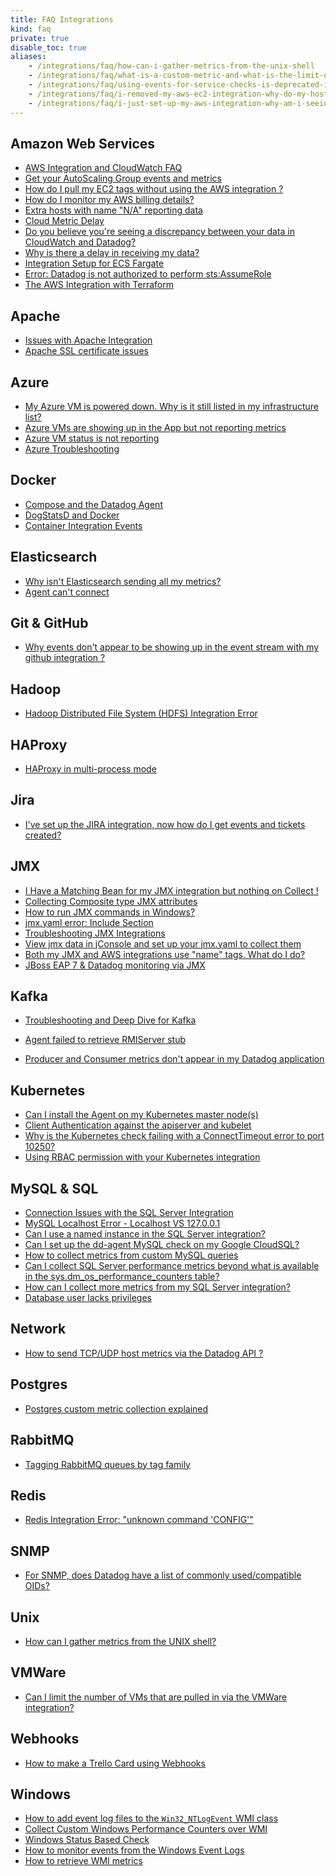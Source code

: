 ```yaml
---
title: FAQ Integrations
kind: faq
private: true
disable_toc: true
aliases:
    - /integrations/faq/how-can-i-gather-metrics-from-the-unix-shell
    - /integrations/faq/what-is-a-custom-metric-and-what-is-the-limit-on-the-number-of-custom-metrics-i-can-have
    - /integrations/faq/using-events-for-service-checks-is-deprecated-in-favor-of-monitors
    - /integrations/faq/i-removed-my-aws-ec2-integration-why-do-my-hosts-still-have-aws-tags
    - /integrations/faq/i-just-set-up-my-aws-integration-why-am-i-seeing-duplicate-hosts
---
```


## Amazon Web Services

* [AWS Integration and CloudWatch FAQ][1]
* [Get your AutoScaling Group events and metrics][2]
* [How do I pull my EC2 tags without using the AWS integration ?][3]
* [How do I monitor my AWS billing details?][4]
* [Extra hosts with name "N/A" reporting data][5]
* [Cloud Metric Delay][6]
* [Do you believe you're seeing a discrepancy between your data in CloudWatch and Datadog?][7]
* [Why is there a delay in receiving my data?][8]
* [Integration Setup for ECS Fargate][9]
* [Error: Datadog is not authorized to perform sts:AssumeRole][10]
* [The AWS Integration with Terraform][11]

## Apache

* [Issues with Apache Integration][12]
* [Apache SSL certificate issues][13]

## Azure
* [My Azure VM is powered down. Why is it still listed in my infrastructure list?][14]
* [Azure VMs are showing up in the App but not reporting metrics][15]
* [Azure VM status is not reporting][16]
* [Azure Troubleshooting][17]

## Docker

* [Compose and the Datadog Agent][18]
* [DogStatsD and Docker][19]
* [Container Integration Events][20]

## Elasticsearch

* [Why isn't Elasticsearch sending all my metrics?][21]
* [Agent can't connect][22]

## Git & GitHub

* [Why events don't appear to be showing up in the event stream with my github integration ?][23]

## Hadoop
* [Hadoop Distributed File System (HDFS) Integration Error][24]

## HAProxy

* [HAProxy in multi-process mode][25]

## Jira
* [I've set up the JIRA integration, now how do I get events and tickets created?][26]

## JMX

* [I Have a Matching Bean for my JMX integration but nothing on Collect !][27]
* [Collecting Composite type JMX attributes][28]
* [How to run JMX commands in Windows?][29]
* [jmx.yaml error: Include Section][30]
* [Troubleshooting JMX Integrations][31]
* [View jmx data in jConsole and set up your jmx.yaml to collect them][32]
* [Both my JMX and AWS integrations use "name" tags. What do I do?][33]
* [JBoss EAP 7 & Datadog monitoring via JMX][34]

## Kafka

* [Troubleshooting and Deep Dive for Kafka][35]

* [Agent failed to retrieve RMIServer stub][36]
* [Producer and Consumer metrics don't appear in my Datadog application][37]

## Kubernetes

* [Can I install the Agent on my Kubernetes master node(s)][38]
* [Client Authentication against the apiserver and kubelet][39]
* [Why is the Kubernetes check failing with a ConnectTimeout error to port 10250?][40]
* [Using RBAC permission with your Kubernetes integration][41]

## MySQL & SQL

* [Connection Issues with the SQL Server Integration][42]
* [MySQL Localhost Error - Localhost VS 127.0.0.1][43]
* [Can I use a named instance in the SQL Server integration?][44]
* [Can I set up the dd-agent MySQL check on my Google CloudSQL?][45]
* [How to collect metrics from custom MySQL queries][46]
* [Can I collect SQL Server performance metrics beyond what is available in the sys.dm_os_performance_counters table?][47]
* [How can I collect more metrics from my SQL Server integration?][48]
* [Database user lacks privileges][49]

## Network
* [How to send TCP/UDP host metrics via the Datadog API ?][50]

## Postgres
* [Postgres custom metric collection explained][51]

## RabbitMQ

* [Tagging RabbitMQ queues by tag family][52]

## Redis

* [Redis Integration Error: "unknown command 'CONFIG'"][53]

## SNMP

* [For SNMP, does Datadog have a list of commonly used/compatible OIDs?  ][54]

## Unix
* [How can I gather metrics from the UNIX shell?][55]

## VMWare
* [Can I limit the number of VMs that are pulled in via the VMWare integration?][56]

## Webhooks
* [How to make a Trello Card using Webhooks][57]

## Windows

* [How to add event log files to the `Win32_NTLogEvent` WMI class][58]
* [Collect Custom Windows Performance Counters over WMI][59]
* [Windows Status Based Check][60]
* [How to monitor events from the Windows Event Logs][61]
* [How to retrieve WMI metrics][62]

[1]: /integrations/faq/aws-integration-and-cloudwatch-faq
[2]: /integrations/faq/get-your-autoscaling-group-events-and-metrics
[3]: /integrations/faq/how-do-i-pull-my-ec2-tags-without-using-the-aws-integration
[4]: /integrations/faq/how-do-i-monitor-my-aws-billing-details
[5]: /integrations/faq/extra-hosts-with-name-n-a-reporting-data
[6]: /integrations/faq/cloud-metric-delay
[7]: /integrations/faq/do-you-believe-you-re-seeing-a-discrepancy-between-your-data-in-cloudwatch-and-datadog
[8]: /integrations/faq/why-is-there-a-delay-in-receiving-my-data
[9]: /integrations/faq/integration-setup-ecs-fargate
[10]: /integrations/faq/error-datadog-not-authorized-sts-assume-role
[11]: /integrations/faq/aws-integration-with-terraform
[12]: /integrations/faq/issues-with-apache-integration
[13]: /integrations/faq/apache-ssl-certificate-issues
[14]: /integrations/faq/my-azure-vm-is-powered-down-why-is-it-still-listed-in-my-infrastructure-list
[15]: /integrations/faq/azure-vms-are-showing-up-in-the-app-but-not-reporting-metrics
[16]: /integrations/faq/azure-vm-status-is-not-reporting
[17]: /integrations/faq/azure-troubleshooting
[18]: /integrations/faq/compose-and-the-datadog-agent
[19]: /integrations/faq/dogstatsd-and-docker
[20]: /integrations/faq/container-integration-event
[21]: /integrations/faq/why-isn-t-elasticsearch-sending-all-my-metrics
[22]: /integrations/faq/elastic-agent-can-t-connect
[23]: /integrations/faq/why-events-don-t-appear-to-be-showing-up-in-the-event-stream-with-my-github-integration
[24]: /integrations/faq/hadoop-distributed-file-system-hdfs-integration-error
[25]: /integrations/faq/haproxy-multi-process
[26]: /integrations/faq/i-ve-set-up-the-jira-integration-now-how-do-i-get-events-and-tickets-created
[27]: /integrations/faq/i-have-a-matching-bean-for-my-jmx-integration-but-nothing-on-collect
[28]: /integrations/faq/collecting-composite-type-jmx-attributes
[29]: /integrations/faq/how-to-run-jmx-commands-in-windows
[30]: /integrations/faq/jmx-yaml-error-include-section
[31]: /integrations/faq/troubleshooting-jmx-integrations
[32]: /integrations/faq/view-jmx-data-in-jconsole-and-set-up-your-jmx-yaml-to-collect-them
[33]: /integrations/faq/both-my-jmx-and-aws-integrations-use-name-tags-what-do-i-do
[34]: /integrations/faq/jboss-eap-7-datadog-monitoring-via-jmx
[35]: /integrations/faq/troubleshooting-and-deep-dive-for-kafka
[36]: /integrations/faq/agent-failed-to-retrieve-rmierver-stub
[37]: /integrations/faq/producer-and-consumer-metrics-don-t-appear-in-my-datadog-application
[38]: /integrations/faq/can-i-install-the-agent-on-my-kubernetes-master-node-s
[39]: /integrations/faq/client-authentication-against-the-apiserver-and-kubelet
[40]: /integrations/faq/why-is-the-kubernetes-check-failing-with-a-connecttimeout-error-to-port-10250
[41]: /integrations/faq/using-rbac-permission-with-your-kubernetes-integration
[42]: /integrations/faq/connection-issues-with-the-sql-server-integration
[43]: /integrations/faq/mysql-localhost-error-localhost-vs-127-0-0-1
[44]: /integrations/faq/can-i-use-a-named-instance-in-the-sql-server-integration
[45]: /integrations/faq/can-i-set-up-the-dd-agent-mysql-check-on-my-google-cloudsql
[46]: /integrations/faq/how-to-collect-metrics-from-custom-mysql-queries
[47]: /integrations/faq/can-i-collect-sql-server-performance-metrics-beyond-what-is-available-in-the-sys-dm-os-performance-counters-table-try-wmi
[48]: /integrations/faq/how-can-i-collect-more-metrics-from-my-sql-server-integration
[49]: /integrations/faq/database-user-lacks-privileges
[50]: /integrations/faq/how-to-send-tcp-udp-host-metrics-via-the-datadog-api
[51]: /integrations/faq/postgres-custom-metric-collection-explained
[52]: /integrations/faq/tagging-rabbitmq-queues-by-tag-family
[53]: /integrations/faq/redis-integration-error-unknown-command-config
[54]: /integrations/faq/for-snmp-does-datadog-have-a-list-of-commonly-used-compatible-oids
[55]: https://github.com/DataDog/Miscellany/tree/master/custom_check_shell
[56]: /integrations/faq/can-i-limit-the-number-of-vms-that-are-pulled-in-via-the-vmware-integration
[57]: /integrations/faq/how-to-make-trello-card-using-webhooks
[58]: /integrations/faq/how-to-add-event-log-files-to-the-win32-ntlogevent-wmi-class
[59]: /integrations/faq/collect-custom-windows-performance-counters-over-wmi
[60]: /integrations/faq/windows-status-based-check
[61]: /integrations/faq/how-to-monitor-events-from-the-windows-event-logs
[62]: /integrations/faq/how-to-retrieve-wmi-metrics

